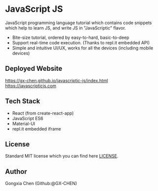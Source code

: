 # JavaScript JS

JavaScript programming language tutorial which contains code snippets which help to learn JS, and write JS in "JavaScriptic" flavor.

- Bite-size tutorial, ordered by easy-to-hard, basic-to-deep
- Support real-time code execution. (Thanks to repl.it embedded API)
- Simple and intuitive UI/UX, works for all the devices (including mobile devices)

## Deployed Website

https://gx-chen.github.io/javascriptic-js/index.html
https://javascripticjs.com

## Tech Stack

- React (from create-react-app)
- JavaScript ES6
- Material-UI
- repl.it embedded iframe

## License

Standard MIT license which you can find here [LICENSE](./LICENSE).

## Author

Gongxia Chen (Github:@GX-CHEN)
